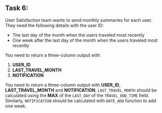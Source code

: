 ## Task 6:

User Satisfaction team wants to send monthly summaries for each user. They need the following details with the user ID:

- The last day of the month when the users traveled most recently
- One week after the last day of the month when the users traveled most recently

You need to return a three-column output with

1. **USER_ID**
2. **LAST_TRAVEL_MONTH**
3. **NOTIFICATION**

You need to return a three-column output with **USER_ID**, **LAST_TRAVEL_MONTH** and **NOTIFICATION**, `LAST_TRAVEL_MONTH` should be calculated using the **MAX** of the `LAST_DAY` of the `TRAVEL_END_TIME` field. Similarly, `NOTIFICATION` should be calculated with `DATE_ADD` function to add one week.
